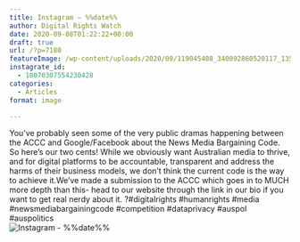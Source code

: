 ```yaml
---
title: Instagram – %%date%%
author: Digital Rights Watch
date: 2020-09-08T01:22:22+00:00
draft: true
url: /?p=7180
featureImage: /wp-content/uploads/2020/09/119045408_340092860520117_1354621728193294009_n.jpg
instagrate_id:
  - 18070307554230428
categories:
  - Articles
format: image

---
```

You’ve probably seen some of the very public dramas happening between the ACCC and Google/Facebook about the News Media Bargaining Code. So here’s our two cents! While we obviously want Australian media to thrive, and for digital platforms to be accountable, transparent and address the harms of their business models, we don’t think the current code is the way to achieve it.We’ve made a submission to the ACCC which goes in to MUCH more depth than this- head to our website through the link in our bio if you want to get real nerdy about it. ?#digitalrights #humanrights #media #newsmediabargainingcode #competition #dataprivacy #auspol #auspolitics  
<img decoding="async" src="/wp-content/uploads/2020/09/119045408_340092860520117_1354621728193294009_n.jpg" alt="Instagram - %%date%%" />